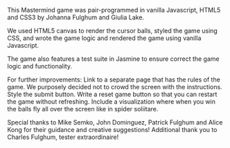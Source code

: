 This Mastermind game was pair-programmed in vanilla Javascript, HTML5 and CSS3 by Johanna Fulghum and Giulia Lake.

We used HTML5 canvas to render the cursor balls, styled the game using CSS, and wrote the game logic and rendered the game using vanilla Javascript.

The game also features a test suite in Jasmine to ensure correct the game logic and functionality.

For further improvements:
Link to a separate page that has the rules of the game. We purposely decided not to crowd the screen with the instructions.
Style the submit button.
Write a reset game button so that you can restart the game without refreshing.
Include a visualization where when you win the balls fly all over the screen like in spider soliitare.

Special thanks to Mike Semko, John Dominguez, Patrick Fulghum and Alice Kong for their guidance and creative suggestions! Additional thank you to Charles Fulghum, tester extraordinaire!
